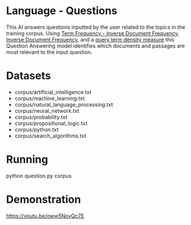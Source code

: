 # Language - Questions 
This AI answers questions inputted by the user related to the topics in the training corpus. Using [Term Frequency - Inverse Document Frequency](https://nlp.stanford.edu/IR-book/html/htmledition/tf-idf-weighting-1.html), [Inverse Document Frequency](https://nlp.stanford.edu/IR-book/html/htmledition/inverse-document-frequency-1.html), and a [query term density measure](https://nlp.stanford.edu/IR-book/html/htmledition/term-frequency-and-weighting-1.html) this Question Answering model identifies which documents and passages are most relevant to the input question.  

# Datasets
* corpus/artificial_intelligence.txt
* corpus/machine_learning.txt
* corpus/natural_language_processing.txt
* corpus/neural_network.txt
* corpus/probability.txt
* corpus/propositional_logic.txt
* corpus/python.txt
* corpus/search_algorithms.txt

# Running
python question.py corpus 

# Demonstration
https://youtu.be/oww5NovQc7E
